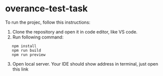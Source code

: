 # overance-test-task

To run the projec, follow this instructions:

1. Clone the repository and open it in code editor, like VS code.
2. Run following command:
```
   npm install
   npm run build
   npm run preview
```
3. Open local server. Your IDE should show address in terminal, just open this link
